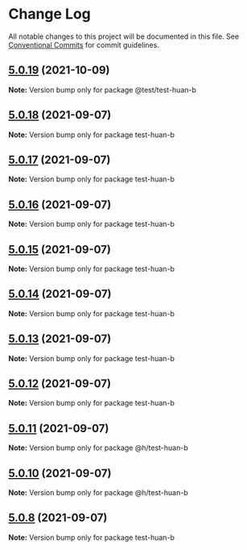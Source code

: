 # Change Log

All notable changes to this project will be documented in this file.
See [Conventional Commits](https://conventionalcommits.org) for commit guidelines.

## [5.0.19](https://github.com/huanhuanwa/test-pub/compare/v5.0.18...v5.0.19) (2021-10-09)

**Note:** Version bump only for package @test/test-huan-b





## [5.0.18](https://github.com/huanhuanwa/test-pub/compare/v5.0.17...v5.0.18) (2021-09-07)

**Note:** Version bump only for package test-huan-b





## [5.0.17](https://github.com/huanhuanwa/test-pub/compare/v5.0.16...v5.0.17) (2021-09-07)

**Note:** Version bump only for package test-huan-b





## [5.0.16](https://github.com/huanhuanwa/test-pub/compare/v5.0.15...v5.0.16) (2021-09-07)

**Note:** Version bump only for package test-huan-b





## [5.0.15](https://github.com/huanhuanwa/test-pub/compare/v5.0.14...v5.0.15) (2021-09-07)

**Note:** Version bump only for package test-huan-b





## [5.0.14](https://github.com/huanhuanwa/test-pub/compare/v5.0.13...v5.0.14) (2021-09-07)

**Note:** Version bump only for package test-huan-b





## [5.0.13](https://github.com/huanhuanwa/test-pub/compare/v5.0.12...v5.0.13) (2021-09-07)

**Note:** Version bump only for package test-huan-b





## [5.0.12](https://github.com/huanhuanwa/test-pub/compare/v5.0.11...v5.0.12) (2021-09-07)

**Note:** Version bump only for package test-huan-b





## [5.0.11](https://github.com/huanhuanwa/test-pub/compare/v5.0.10...v5.0.11) (2021-09-07)

**Note:** Version bump only for package @h/test-huan-b





## [5.0.10](https://github.com/huanhuanwa/test-pub/compare/v5.0.9...v5.0.10) (2021-09-07)

**Note:** Version bump only for package @h/test-huan-b





## [5.0.8](https://github.com/huanhuanwa/test-pub/compare/v5.0.7...v5.0.8) (2021-09-07)

**Note:** Version bump only for package test-huan-b
